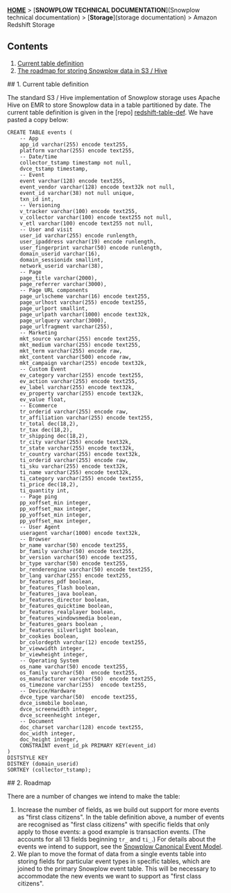 [**HOME**](Home) > [**SNOWPLOW TECHNICAL DOCUMENTATION**](Snowplow technical documentation) > [**Storage**](storage documentation) > Amazon Redshift Storage

## Contents

1. [Current table definition](#table-def)
2. [The roadmap for storing Snowplow data in S3 / Hive](#roadmap)

<a name="table-def" />
## 1. Current table definition

The standard S3 / Hive implementation of Snowplow storage uses Apache Hive on EMR to store Snowplow data in a table partitioned by date. The current table definition is given in the [repo] [redshift-table-def]. We have pasted a copy below:

	CREATE TABLE events (
		-- App
		app_id varchar(255) encode text255, 
		platform varchar(255) encode text255, 
		-- Date/time
		collector_tstamp timestamp not null,
		dvce_tstamp timestamp,
		-- Event
		event varchar(128) encode text255,
		event_vendor varchar(128) encode text32k not null,
		event_id varchar(38) not null unique,
		txn_id int,
		-- Versioning
		v_tracker varchar(100) encode text255, 
		v_collector varchar(100) encode text255 not null,
		v_etl varchar(100) encode text255 not null, 
		-- User and visit
		user_id varchar(255) encode runlength, 
		user_ipaddress varchar(19) encode runlength,
		user_fingerprint varchar(50) encode runlength,
		domain_userid varchar(16),
		domain_sessionidx smallint,
		network_userid varchar(38),
		-- Page
		page_title varchar(2000),
		page_referrer varchar(3000),
		-- Page URL components
		page_urlscheme varchar(16) encode text255,    
		page_urlhost varchar(255) encode text255,     
		page_urlport smallint,        
		page_urlpath varchar(1000) encode text32k,
		page_urlquery varchar(3000),
		page_urlfragment varchar(255),
		-- Marketing
		mkt_source varchar(255) encode text255,
		mkt_medium varchar(255) encode text255,
		mkt_term varchar(255) encode raw,
		mkt_content varchar(500) encode raw,
		mkt_campaign varchar(255) encode text32k,
		-- Custom Event
		ev_category varchar(255) encode text255,
		ev_action varchar(255) encode text255,
		ev_label varchar(255) encode text32k,
		ev_property varchar(255) encode text32k,
		ev_value float,
		-- Ecommerce
		tr_orderid varchar(255) encode raw,
		tr_affiliation varchar(255) encode text255,
		tr_total dec(18,2),
		tr_tax dec(18,2),
		tr_shipping dec(18,2),
		tr_city varchar(255) encode text32k,
		tr_state varchar(255) encode text32k,
		tr_country varchar(255) encode text32k,
		ti_orderid varchar(255) encode raw,
		ti_sku varchar(255) encode text32k,
		ti_name varchar(255) encode text32k,
		ti_category varchar(255) encode text255,
		ti_price dec(18,2),
		ti_quantity int,
		-- Page ping
		pp_xoffset_min integer,
		pp_xoffset_max integer,
		pp_yoffset_min integer,
		pp_yoffset_max integer,
		-- User Agent
		useragent varchar(1000) encode text32k,
		-- Browser
		br_name varchar(50) encode text255,
		br_family varchar(50) encode text255,
		br_version varchar(50) encode text255,
		br_type varchar(50) encode text255,
		br_renderengine varchar(50) encode text255,
		br_lang varchar(255) encode text255,
		br_features_pdf boolean,
		br_features_flash boolean,
		br_features_java boolean,
		br_features_director boolean,
		br_features_quicktime boolean,
		br_features_realplayer boolean,
		br_features_windowsmedia boolean,
		br_features_gears boolean ,
		br_features_silverlight boolean,
		br_cookies boolean,
		br_colordepth varchar(12) encode text255,
		br_viewwidth integer, 
		br_viewheight integer,
		-- Operating System
		os_name varchar(50) encode text255,
		os_family varchar(50)  encode text255,
		os_manufacturer varchar(50)  encode text255,
		os_timezone varchar(255)  encode text255,
		-- Device/Hardware
		dvce_type varchar(50)  encode text255,
		dvce_ismobile boolean,
		dvce_screenwidth integer,
		dvce_screenheight integer,
		-- Document
		doc_charset varchar(128) encode text255,
		doc_width integer,
		doc_height integer,
		CONSTRAINT event_id_pk PRIMARY KEY(event_id)
	)
	DISTSTYLE KEY
	DISTKEY (domain_userid)
	SORTKEY (collector_tstamp);

<a name="roadmap" />
## 2. Roadmap 

There are a number of changes we intend to make the table:

1. Increase the number of fields, as we build out support for more events as "first class citizens". In the table definition above, a number of events are recognised as "first class citizens" with specific fields that only apply to those events: a good example is transaction events. (The accounts for all 13 fields beginning `tr_` and `ti_`.) For details about the events we intend to support, see the [Snowplow Canonical Event Model](canonical-event-model).
2. We plan to move the format of data from a single events table into storing fields for particular event types in specific tables, which are joined to the primary Snowplow event table. This will be necessary to accommodate the new events we want to support as "first class citizens". 


[redshift-table-def]: https://github.com/snowplow/snowplow/blob/master/4-storage/hive-storage/hive-format-table-def.q
[avro]: http://avro.apache.org/